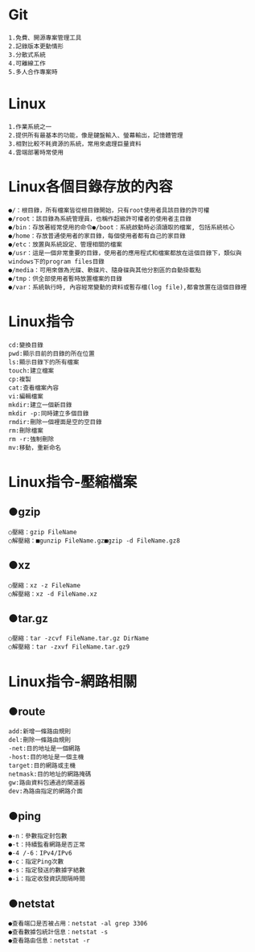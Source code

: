 # Git
    1.免費、開源專案管理工具
    2.記錄版本更動情形
    3.分散式系統
    4.可離線工作
    5.多人合作專案時
# Linux
    1.作業系統之一
    2.提供所有最基本的功能，像是鍵盤輸入、螢幕輸出，記憶體管理
    3.相對比較不耗資源的系統，常用來處理巨量資料
    4.雲端部署時常使用
# Linux各個目錄存放的內容
    ●/：根目錄，所有檔案皆從根目錄開始，只有root使用者具該目錄的許可權
    ●/root：該目錄為系統管理員，也稱作超級許可權者的使用者主目錄 
    ●/bin：存放著經常使用的命令●/boot：系統啟動時必須讀取的檔案, 包括系統核心
    ●/home：存放普通使用者的家目錄，每個使用者都有自己的家目錄
    ●/etc：放置與系統設定、管理相關的檔案
    ●/usr：這是一個非常重要的目錄，使用者的應用程式和檔案都放在這個目錄下，類似與windows下的program files目錄
    ●/media：可用來做為光碟、軟碟片、隨身碟與其他分割區的自動掛載點
    ●/tmp：供全部使用者暫時放置檔案的目錄
    ●/var：系統執行時, 內容經常變動的資料或暫存檔(log file),都會放置在這個目錄裡
# Linux指令
    cd:變換目錄
    pwd:顯示目前的目錄的所在位置
    ls:顯示目錄下的所有檔案
    touch:建立檔案
    cp:複製
    cat:查看檔案內容
    vi:編輯檔案
    mkdir:建立一個新目錄
    mkdir -p:同時建立多個目錄
    rmdir:刪除一個裡面是空的空目錄
    rm:刪除檔案
    rm -r:強制刪除
    mv:移動，重新命名
# Linux指令-壓縮檔案
## ●gzip
    ○壓縮：gzip FileName
    ○解壓縮：■gunzip FileName.gz■gzip -d FileName.gz8
 ## ●xz
    ○壓縮：xz -z FileName
    ○解壓縮：xz -d FileName.xz
 ## ●tar.gz
    ○壓縮：tar -zcvf FileName.tar.gz DirName
    ○解壓縮：tar -zxvf FileName.tar.gz9
# Linux指令-網路相關
## ●route
    add:新增一條路由規則
    del:刪除一條路由規則
    -net:目的地址是一個網路
    -host:目的地址是一個主機
    target:目的網路或主機
    netmask:目的地址的網路掩碼
    gw:路由資料包通過的閘道器
    dev:為路由指定的網路介面
## ●ping
    ●-n：參數指定封包數
    ●-t：持續監看網路是否正常 
    ●-4 /-6：IPv4/IPv6
    ●-c：指定Ping次數
    ●-s：指定發送的數據字結數
    ●-i：指定收發資訊間隔時間
## ●netstat
    ●查看端口是否被占用：netstat -al grep 3306
    ●查看數據包統計信息：netstat -s
    ●查看路由信息：netstat -r
